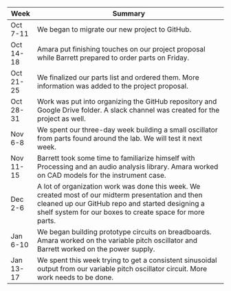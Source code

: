 | Week      | Summary                              |
| ------------- | ------------------------------------ |
| Oct <br/> 7-11  | We began to migrate our new project to GitHub. |
| Oct <br/> 14-18 | Amara put finishing touches on our project proposal while Barrett prepared to order parts on Friday. |
| Oct <br/> 21-25 | We finalized our parts list and ordered them. More information was added to the project proposal. |
| Oct <br/> 28-31 | Work was put into organizing the GitHub repository and Google Drive folder. A slack channel was created for the project as well. |
| Nov <br/> 6-8 | We spent our three-day week building a small oscillator from parts found around the lab. We will test it next week. |
| Nov <br/> 11-15 | Barrett took some time to familiarize himself with Processing and an audio analysis library. Amara worked on CAD models for the instrument case. |
| Dec <br/> 2-6 | A lot of organization work was done this week. We created most of our midterm presentation and then cleaned up our GitHub repo and started designing a shelf system for our boxes to create space for more parts. |
| Jan <br/> 6-10 | We began building prototype circuits on breadboards. Amara worked on the variable pitch oscillator and Barrett worked on the power supply. |
| Jan <br/> 13-17 | We spent this week trying to get a consistent sinusoidal output from our variable pitch oscillator circuit. More work needs to be done. |
